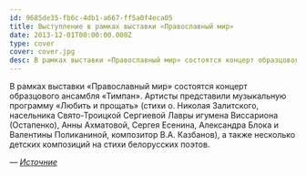 ```yaml
---
id: 9685de35-fb6c-4db1-a667-ff5a0f4eca05
title: Выступление в рамках выставки «Православный мир»
date: 2013-12-01T00:00:00.000Z
type: cover
cover: cover.jpg
desc: В рамках выставки «Православный мир» состоятся концерт образцового ансамбля «Тимпан». Артисты представили музыкальную программу «Любить и прощать».
---
```


В рамках выставки «Православный мир» состоятся концерт образцового ансамбля «Тимпан». Артисты представили музыкальную программу «Любить и прощать» (стихи о. Николая Залитского, насельника Свято-Троицкой Сергиевой Лавры игумена Виссариона (Остапенко), Анны Ахматовой, Сергея Есенина, Александра Блока и Валентины Поликаниной, композитор В.А. Казбанов), а также несколько детских композиций на стихи белорусских поэтов.

*— [Источние](https://www.artmuseum.by/ru/news/novosti-2019/novosti-2013/konczert-ansamblya-timpan.html)*
